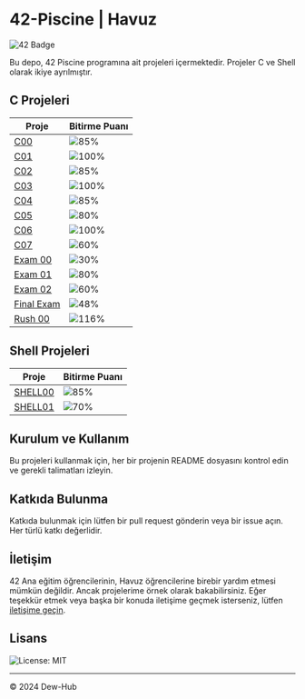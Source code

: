 # 42-Piscine | Havuz

![42 Badge](https://img.shields.io/badge/42-Piscine-blue)

Bu depo, 42 Piscine programına ait projeleri içermektedir. Projeler C ve Shell olarak ikiye ayrılmıştır.

## C Projeleri

| Proje   | Bitirme Puanı             |
|---------|---------------------------|
| [C00](https://github.com/Dew-Hub/42-Piscine/tree/master/C00) | ![85%](https://img.shields.io/badge/success-85%25-brightgreen) |
| [C01](https://github.com/Dew-Hub/42-Piscine/tree/master/C01) | ![100%](https://img.shields.io/badge/success-100%25-brightgreen) |
| [C02](https://github.com/Dew-Hub/42-Piscine/tree/master/C02) | ![85%](https://img.shields.io/badge/success-85%25-brightgreen) |
| [C03](https://github.com/Dew-Hub/42-Piscine/tree/master/C03) | ![100%](https://img.shields.io/badge/success-100%25-brightgreen) |
| [C04](https://github.com/Dew-Hub/42-Piscine/tree/master/C04) | ![85%](https://img.shields.io/badge/success-85%25-brightgreen) |
| [C05](https://github.com/Dew-Hub/42-Piscine/tree/master/C05) | ![80%](https://img.shields.io/badge/success-80%25-brightgreen) |
| [C06](https://github.com/Dew-Hub/42-Piscine/tree/master/C06) | ![100%](https://img.shields.io/badge/success-100%25-brightgreen) |
| [C07](https://github.com/Dew-Hub/42-Piscine/tree/master/C07) | ![60%](https://img.shields.io/badge/success-60%25-yellow) |
| [Exam 00](https://github.com/Dew-Hub/42-Piscine/tree/master/Exam00) | ![30%](https://img.shields.io/badge/success-30%25-red) |
| [Exam 01](https://github.com/Dew-Hub/42-Piscine/tree/master/Exam01) | ![80%](https://img.shields.io/badge/success-80%25-brightgreen) |
| [Exam 02](https://github.com/Dew-Hub/42-Piscine/tree/master/Exam02) | ![60%](https://img.shields.io/badge/success-60%25-yellow) |
| [Final Exam](https://github.com/Dew-Hub/42-Piscine/tree/master/FinalExam) | ![48%](https://img.shields.io/badge/success-48%25-red) |
| [Rush 00](https://github.com/Dew-Hub/42-Piscine/tree/master/Rush00) | ![116%](https://img.shields.io/badge/success-116%25-brightgreen) |

## Shell Projeleri

| Proje     | Bitirme Puanı              |
|-----------|----------------------------|
| [SHELL00](https://github.com/Dew-Hub/42-Piscine/tree/master/SHELL00) | ![85%](https://img.shields.io/badge/success-85%25-brightgreen) |
| [SHELL01](https://github.com/Dew-Hub/42-Piscine/tree/master/SHELL01) | ![70%](https://img.shields.io/badge/success-70%25-yellow) |

## Kurulum ve Kullanım

Bu projeleri kullanmak için, her bir projenin README dosyasını kontrol edin ve gerekli talimatları izleyin.

## Katkıda Bulunma

Katkıda bulunmak için lütfen bir pull request gönderin veya bir issue açın. Her türlü katkı değerlidir.

## İletişim

42 Ana eğitim öğrencilerinin, Havuz öğrencilerine birebir yardım etmesi mümkün değildir. Ancak projelerime örnek olarak bakabilirsiniz. Eğer teşekkür etmek veya başka bir konuda iletişime geçmek isterseniz, lütfen [iletişime geçin](https://github.com/Dew-Hub/42-Piscine/issues).


## Lisans

![License: MIT](https://img.shields.io/badge/License-MIT-blue.svg)


---

© 2024 Dew-Hub
